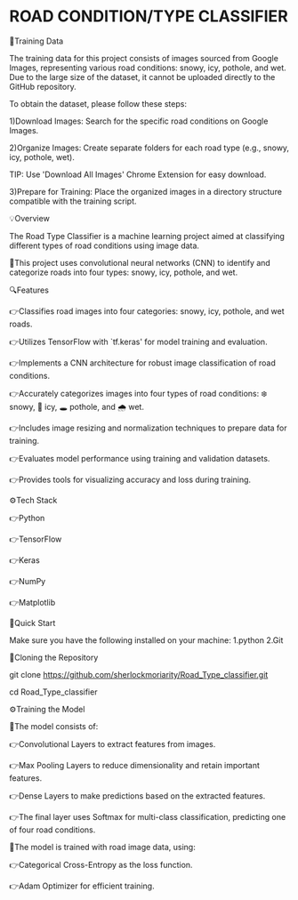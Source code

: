 # ROAD CONDITION/TYPE CLASSIFIER

📁Training Data

The training data for this project consists of images sourced from Google Images, representing various road conditions: snowy, icy, pothole, and wet. Due to the large size of the dataset, it cannot be uploaded directly to the GitHub repository.

To obtain the dataset, please follow these steps:

1)Download Images: Search for the specific road conditions on Google Images.

2)Organize Images: Create separate folders for each road type (e.g., snowy, icy, pothole, wet).

TIP: Use 'Download All Images' Chrome Extension for easy download.

3)Prepare for Training: Place the organized images in a directory structure compatible with the training script.

💡Overview

The Road Type Classifier is a machine learning project aimed at classifying different types of road conditions using image data.

🔋This project uses convolutional neural networks (CNN) to identify and categorize roads into four types: snowy, icy, pothole, and wet.

🔍Features

👉Classifies road images into four categories: snowy, icy, pothole, and wet roads.

👉Utilizes TensorFlow with `tf.keras' for model training and evaluation.

👉Implements a CNN architecture for robust image classification of road conditions.

👉Accurately categorizes images into four types of road conditions: ❄️ snowy, 🧊 icy, 🕳️ pothole, and 🌧️ wet.

👉Includes image resizing and normalization techniques to prepare data for training.

👉Evaluates model performance using training and validation datasets.

👉Provides tools for visualizing accuracy and loss during training.

⚙️Tech Stack

👉Python

👉TensorFlow

👉Keras

👉NumPy

👉Matplotlib


🤸Quick Start

Make sure you have the following installed on your machine:
1.python
2.Git

🚨Cloning the Repository

git clone https://github.com/sherlockmoriarity/Road_Type_classifier.git

cd Road_Type_classifier

⚙️Training the Model 

🤖The model consists of:

👉Convolutional Layers to extract features from images.

👉Max Pooling Layers to reduce dimensionality and retain important features.

👉Dense Layers to make predictions based on the extracted features.

👉The final layer uses Softmax for multi-class classification, predicting one of four road conditions.

🤖The model is trained with road image data, using:

👉Categorical Cross-Entropy as the loss function.

👉Adam Optimizer for efficient training.


